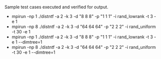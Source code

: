 Sample test cases executed and verified for output.

* mpirun -np 1 ./distntf -a 2 -k 3 -d "8 8 8" -p "1 1 1" -i rand_lowrank -t 3 -e 1
* mpirun -np 8 ./distntf -a 2 -k 3 -d "64 64 64" -p "2 2 2" -i rand_uniform -t 30 -e 1
* mpirun -np 1 ./distntf -a 2 -k 3 -d "8 8 8" -p "1 1 1" -i rand_lowrank -t 3 -e 1 --dimtree=1
* mpirun -np 8 ./distntf -a 2 -k 3 -d "64 64 64" -p "2 2 2" -i rand_uniform -t 30 -e 1 --dimtree=1
